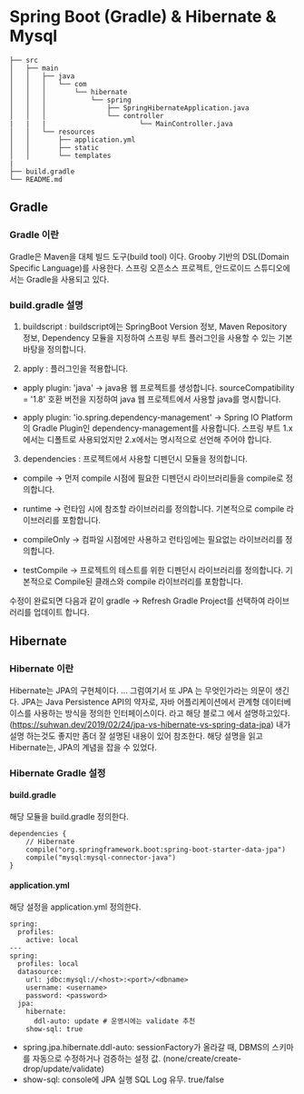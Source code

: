 # Spring Boot (Gradle) & Hibernate & Mysql
````
├── src
│   ├── main
│   │   ├── java
│   │   │   └── com
│   │   │       └── hibernate
│   │   │           └── spring
│   │   │               ├── SpringHibernateApplication.java
│   │   │               └── controller
|   |   |                       └── MainController.java
│   │   └── resources
│   │       ├── application.yml
│   │       ├── static
│   │       └── templates
|
├── build.gradle
└── README.md
````

## Gradle
### Gradle 이란
Gradle은 Maven을 대체 빌드 도구(build tool) 이다.
Grooby 기반의 DSL(Domain Specific Language)를 사용한다.
스프링 오픈소스 프로젝트, 안드로이드 스튜디오에서는 Gradle을 사용되고 있다.

### build.gradle 설명
1. buildscript :
buildscript에는 SpringBoot Version 정보, Maven Repository 정보, Dependency 모듈을 지정하여 스프링 부트 플러그인을 사용할 수 있는 기본 바탕을 정의합니다.

2. apply :
플러그인을 적용합니다.

- apply plugin: 'java' → java용 웹 프로젝트를 생성합니다. sourceCompatibility = '1.8' 호환 버전을 지정하여 java 웹 프로젝트에서 사용할 java를 명시합니다.

- apply plugin: 'io.spring.dependency-management' → Spring IO Platform의 Gradle Plugin인 dependency-management를 사용합니다. 스프링 부트 1.x에서는 디폴트로 사용되었지만 2.x에서는 명시적으로 선언해 주어야 합니다.

3. dependencies :
프로젝트에서 사용할 디펜던시 모듈을 정의합니다.

- compile → 먼저 compile 시점에 필요한 디펜던시 라이브러리들을 compile로 정의합니다.

- runtime → 런타임 시에 참조할 라이브러리를 정의합니다. 기본적으로 compile 라이브러리를 포함합니다.

- compileOnly → 컴파일 시점에만 사용하고 런타임에는 필요없는 라이브러리를 정의합니다.

- testCompile → 프로젝트의 테스트를 위한 디펜던시 라이브러리를 정의합니다. 기본적으로 Compile된 클래스와 compile 라이브러리를 포함합니다.

 
수정이 완료되면 다음과 같이 gradle → Refresh Gradle Project를 선택하여 라이브러리를 업데이트 합니다.

## Hibernate
### Hibernate 이란
Hibernate는 JPA의 구현체이다. ... 그럼여기서 또 JPA 는 무엇인가라는 의문이 생긴다. JPA는 Java Persistence API의 약자로, 자바 어플리케이션에서 관계형 데이터베이스를 사용하는 방식을 정의한 인터페이스이다. 라고 해당 블로그 에서 설명하고있다.(https://suhwan.dev/2019/02/24/jpa-vs-hibernate-vs-spring-data-jpa) 내가 설명 하는것도 좋지만 좀더 잘 설명된 내용이 있어 참조한다. 해당 설명을 읽고 Hibernate는, JPA의 계념을 잡을 수 있었다.

### Hibernate Gradle 설정
#### build.gradle 
해당 모듈을 build.gradle 정의한다.

`````
dependencies {
    // Hibernate
    compile("org.springframework.boot:spring-boot-starter-data-jpa")
    compile("mysql:mysql-connector-java")
}
`````

#### application.yml
해당 설정을 application.yml 정의한다.

`````
spring:
  profiles:
    active: local
---
spring:
  profiles: local
  datasource:
    url: jdbc:mysql://<host>:<port>/<dbname>
    username: <username>
    password: <password>
  jpa:
    hibernate:
      ddl-auto: update # 운영시에는 validate 추천
    show-sql: true
`````

- spring.jpa.hibernate.ddl-auto: sessionFactory가 올라갈 때, DBMS의 스키마를 자동으로 수정하거나 검증하는 설정 값. (none/create/create-drop/update/validate)
- show-sql: console에 JPA 실행 SQL Log 유무. true/false
